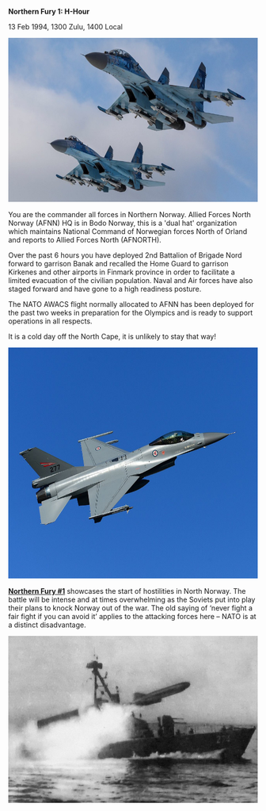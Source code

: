 **Northern Fury 1: H-Hour**

13 Feb 1994, 1300 Zulu, 1400 Local

<img src="/assets\images\aar\nf\nfpart1\nf1\image1.jpeg" style="width:6.5in;height:3.44514in" alt="Capabilities of the Su-27SM2/SM3; The Heavily Enhanced Flanker Forming the Backbone of Russia&amp;#39;s Fighter Fleet" />

You are the commander all forces in Northern Norway. Allied Forces North
Norway (AFNN) HQ is in Bodo Norway, this is a 'dual hat' organization
which maintains National Command of Norwegian forces North of Orland and
reports to Allied Forces North (AFNORTH).

Over the past 6 hours you have deployed 2nd Battalion of Brigade Nord
forward to garrison Banak and recalled the Home Guard to garrison
Kirkenes and other airports in Finmark province in order to facilitate a
limited evacuation of the civilian population. Naval and Air forces have
also staged forward and have gone to a high readiness posture.

The NATO AWACS flight normally allocated to AFNN has been deployed for
the past two weeks in preparation for the Olympics and is ready to
support operations in all respects.

It is a cold day off the North Cape, it is unlikely to stay that way!

<img src="/assets\images\aar\nf\nfpart1\nf1\image2.jpeg" style="width:6.5in;height:4.85972in" alt="So…Can you actually buy a fighter jet? Royal Norwegian Air Force could soon sell its F-16 Fighting Falcon fleet - The Aviation Geek Club" />

**<u>Northern Fury \#1</u>** showcases the start of hostilities in North
Norway. The battle will be intense and at times overwhelming as the
Soviets put into play their plans to knock Norway out of the war. The
old saying of ‘never fight a fair fight if you can avoid it’ applies to
the attacking forces here – NATO is at a distinct disadvantage.

<img src="/assets\images\aar\nf\nfpart1\nf1\image3.jpeg" style="width:5.83333in;height:3.51042in" alt="Komar-class missile boat - Wikipedia" />
